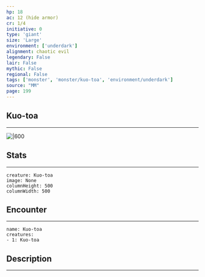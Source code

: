 ```yaml
---
hp: 18
ac: 12 (hide armor)
cr: 1/4
initiative: 0
type: 'giant'    
size: 'Large'
environment: ['underdark']
alignment: chaotic evil
legendary: False
lair: False
mythic: False
regional: False
tags: ['monster', 'monster/kuo-toa', 'environment/underdark']
source: "MM"
page: 199
---
```


## Kuo-toa
---

![|600](D:/Program%20Files/5e.tools/img/bestiary/MM/Kuo-toa.jpg)

## Stats
---

```statblock
creature: Kuo-toa
image: None
columnHeight: 500
columnWidth: 500
```

## Encounter
---

```encounter-table
name: Kuo-toa
creatures:
- 1: Kuo-toa
```

## Description
---




